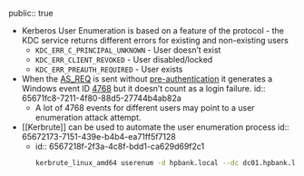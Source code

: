 public:: true

- Kerberos User Enumeration is based on a feature of the protocol - the KDC service returns different errors for existing and non-existing users
	- `KDC_ERR_C_PRINCIPAL_UNKNOWN` - User doesn’t exist
	- `KDC_ERR_CLIENT_REVOKED` - User disabled/locked
	- `KDC_ERR_PREAUTH_REQUIRED` - User exists
- When the [AS_REQ](((655b1c01-e1e1-4be0-b245-ff8c9482df38))) is sent without [pre-authentication](((655b158a-a666-41e0-8076-e59942a7bb20))) it generates a Windows event ID [4768](https://www.ultimatewindowssecurity.com/securitylog/encyclopedia/event.aspx?eventID=4768) but it doesn’t count as a login failure.
  id:: 65671fc8-7211-4f80-88d5-27744b4ab82a
	- A lot of 4768 events for different users may point to a user enumeration attack attempt.
- [[Kerbrute]] can be used to automate the user enumeration process
  id:: 65672173-7151-439e-b4b4-ea71ff5f7128
	- id:: 6567218f-2f3a-4c8f-bdd1-ca629d69f2c1
	  ```bash
	  kerbrute_linux_amd64 userenum -d hpbank.local --dc dc01.hpbank.local usernames.txt
	  ```